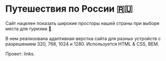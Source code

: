 ﻿# Путешествия по России 🇷🇺

Сайт нацелен показать широкие просторы нашей страны при выборе места для туризма 🤗. 

В нем реализована адаптивная верстка сайта для разных устройств с разрешением 320, 768, 1024 и 1280. 
Используется HTML & CSS, BEM. 

Проект: links.